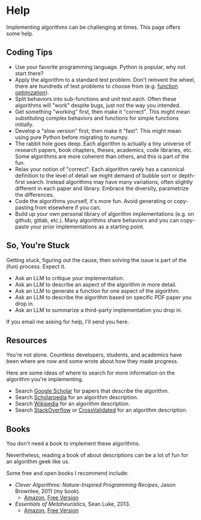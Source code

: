 # Help

Implementing algorithms can be challenging at times. This page offers some help.

## Coding Tips

* Use your favorite programming language. Python is popular, why not start there?
* Apply the algorithm to a standard test problem. Don't reinvent the wheel, there are hundreds of test problems to choose from (e.g. [function optimization](https://en.wikipedia.org/wiki/Test_functions_for_optimization)).
* Split behaviors into sub-functions and unit test each. Often these algorithms will "work" despite bugs, just not the way you intended.
* Get something "working" first, then make it "correct". This might mean substituting complex behaviors and functions for simple functions initially.
* Develop a "slow version" first, then make it "fast". This might mean using pure Python before migrating to numpy.
* The rabbit hole goes deep. Each algorithm is actually a tiny universe of research papers, book chapters, theses, academics, code libraries, etc. Some algorithms are more coherent than others, and this is part of the fun.
* Relax your notion of "correct". Each algorithm rarely has a canonical definition to the level of detail we might demand of bubble sort or depth-first search. Instead algorithms may have  many variations, often slightly different in each paper and library. Embrace the diversity, parametrize the differences.
* Code the algorithms yourself, it's more fun. Avoid generating or copy-pasting from elsewhere if you can.
* Build up your own personal library of algorithm implementations (e.g. on github, gitlab, etc.). Many algorithms share behaviors and you can copy-paste your prior implementations as a starting point.

## So, You're Stuck

Getting stuck, figuring out the cause, then solving the issue is part of the (fun) process. Expect it.

* Ask an LLM to critique your implementation.
* Ask an LLM to describe an aspect of the algorithm in more detail.
* Ask an LLM to generate a function for one aspect of the algorithm.
* Ask an LLM to describe the algorithm based on specific PDF paper you drop in.
* Ask an LLM to summarize a third-party implementation you drop in.

If you email me asking for help, I'll send you here.

## Resources

You're not alone. Countless developers, students, and academics have been where are now and some wrote about how they made progress.

Here are some ideas of where to search for more information on the algorithm you're implementing.

* Search [Google Scholar](https://scholar.google.com/) for papers that describe the algorithm.
* Search [Scholarpedia](http://www.scholarpedia.org/) for an algorithm description.
* Search [Wikipedia](https://www.wikipedia.org/) for an algorithm description.
* Search [StackOverflow](https://stackoverflow.com/) or [CrossValidated](https://stats.stackexchange.com/) for an algorithm description.

## Books

You don't need a book to implement these algorithms.

Nevertheless, reading a book of about descriptions can be a lot of fun for an algorithm geek like us.

Some free and open books I recommend include:

* _Clever Algorithms: Nature-Inspired Programming Recipes_, Jason Brownlee, 2011 (my book).
	* [Amazon](https://amzn.to/3xEpjRT), [Free Version](https://github.com/clever-algorithms/CleverAlgorithms)
* _Essentials of Metaheuristics_, Sean Luke, 2013.
	* [Amazon](https://amzn.to/3Q23rpP), [Free Version](https://cs.gmu.edu/~sean/book/metaheuristics/)

